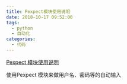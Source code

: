 ```yaml
---
title: Pexpect模块使用说明
date: 2018-10-17 09:52:00
tags:
  - python
  - 自动化
categories:
  - 代码
---
```

[Pexpect 模块使用说明](http://www.jianshu.com/p/cfd163200d12)

使用Pexpect 模块来做用户名、密码等的自动输入